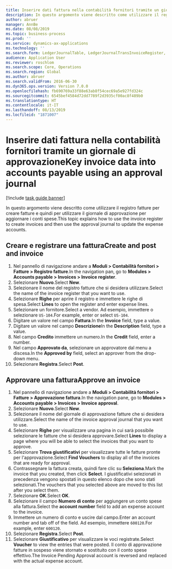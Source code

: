 ```yaml
---
title: Inserire dati fattura nella contabilità fornitori tramite un giornale di approvazione
description: In questo argomento viene descritto come utilizzare il registro fatture per creare fatture e quindi per utilizzare il giornale di approvazione per aggiornare i conti spese.
author: abruer
manager: AnnBe
ms.date: 08/08/2019
ms.topic: business-process
ms.prod: ''
ms.service: dynamics-ax-applications
ms.technology: ''
ms.search.form: LedgerJournalTable, LedgerJournalTransInvoiceRegister, HcmWorkerLookUp, LedgerJournalTransApprove, LedgerJournalTransApproveFetchVouchers, LedgerTransVoucher
audience: Application User
ms.reviewer: roschlom
ms.search.scope: Core, Operations
ms.search.region: Global
ms.author: abruer
ms.search.validFrom: 2016-06-30
ms.dyn365.ops.version: Version 7.0.0
ms.openlocfilehash: fb690769a33f88e63ab8f54cec69a5e927fd324c
ms.sourcegitcommit: 6545bef4584d72dd7789f2d3935cf00ac8f489b0
ms.translationtype: HT
ms.contentlocale: it-IT
ms.lasthandoff: 08/13/2019
ms.locfileid: "1871007"
---
```

# <a name="key-invoice-data-into-accounts-payable-using-an-approval-journal"></a><span data-ttu-id="b377e-103">Inserire dati fattura nella contabilità fornitori tramite un giornale di approvazione</span><span class="sxs-lookup"><span data-stu-id="b377e-103">Key invoice data into accounts payable using an approval journal</span></span>

[!include [task guide banner](../../includes/task-guide-banner.md)]

<span data-ttu-id="b377e-104">In questo argomento viene descritto come utilizzare il registro fatture per creare fatture e quindi per utilizzare il giornale di approvazione per aggiornare i conti spese.</span><span class="sxs-lookup"><span data-stu-id="b377e-104">This topic explains how to use the invoice register to create invoices and then use the approval journal to update the expense accounts.</span></span>

## <a name="create-and-post-and-invoice"></a><span data-ttu-id="b377e-105">Creare e registrare una fattura</span><span class="sxs-lookup"><span data-stu-id="b377e-105">Create and post and invoice</span></span>
1. <span data-ttu-id="b377e-106">Nel pannello di navigazione andare a **Moduli > Contabilità fornitori > Fatture > Registro fatture**.</span><span class="sxs-lookup"><span data-stu-id="b377e-106">In the navigation pan, go to **Modules > Accounts payable > Invoices > Invoice register**.</span></span>
2. <span data-ttu-id="b377e-107">Selezionare **Nuovo**.</span><span class="sxs-lookup"><span data-stu-id="b377e-107">Select **New**.</span></span>
3. <span data-ttu-id="b377e-108">Selezionare il nome del registro fatture che si desidera utilizzare.</span><span class="sxs-lookup"><span data-stu-id="b377e-108">Select the name of the invoice register that you want to use.</span></span>
4. <span data-ttu-id="b377e-109">Selezionare **Righe** per aprire il registro e immettere le righe di spesa.</span><span class="sxs-lookup"><span data-stu-id="b377e-109">Select **Lines** to open the register and enter expense lines.</span></span>
5. <span data-ttu-id="b377e-110">Selezionare un fornitore.</span><span class="sxs-lookup"><span data-stu-id="b377e-110">Select a vendor.</span></span> <span data-ttu-id="b377e-111">Ad esempio, immettere o selezionare `US-104`.</span><span class="sxs-lookup"><span data-stu-id="b377e-111">For example, enter or select `US-104`.</span></span>
6. <span data-ttu-id="b377e-112">Digitare un valore nel campo **Fattura**.</span><span class="sxs-lookup"><span data-stu-id="b377e-112">In the **Invoice** field, type a value.</span></span>
7. <span data-ttu-id="b377e-113">Digitare un valore nel campo **Descrizione**</span><span class="sxs-lookup"><span data-stu-id="b377e-113">In the **Description** field, type a value.</span></span>
8. <span data-ttu-id="b377e-114">Nel campo **Credito** immettere un numero.</span><span class="sxs-lookup"><span data-stu-id="b377e-114">In the **Credit** field, enter a number.</span></span>
9. <span data-ttu-id="b377e-115">Nel campo **Approvato da**, selezionare un approvatore dal menu a discesa.</span><span class="sxs-lookup"><span data-stu-id="b377e-115">In the **Approved by** field, select an approver from the drop-down menu.</span></span>
10. <span data-ttu-id="b377e-116">Selezionare **Registra**.</span><span class="sxs-lookup"><span data-stu-id="b377e-116">Select **Post**.</span></span>

## <a name="approve-an-invoice"></a><span data-ttu-id="b377e-117">Approvare una fattura</span><span class="sxs-lookup"><span data-stu-id="b377e-117">Approve an invoice</span></span>
1. <span data-ttu-id="b377e-118">Nel pannello di navigazione andare a **Moduli > Contabilità fornitori > Fatture > Approvazione fattura**.</span><span class="sxs-lookup"><span data-stu-id="b377e-118">In the navigation pane, go to **Modules > Accounts payable > Invoices > Invoice approval**.</span></span>
2. <span data-ttu-id="b377e-119">Selezionare **Nuovo**.</span><span class="sxs-lookup"><span data-stu-id="b377e-119">Select **New**.</span></span>
3. <span data-ttu-id="b377e-120">Selezionare il nome del giornale di approvazione fatture che si desidera utilizzare.</span><span class="sxs-lookup"><span data-stu-id="b377e-120">Select the name of the invoice approval journal that you want to use.</span></span>
4. <span data-ttu-id="b377e-121">Selezionare **Righe** per visualizzare una pagina in cui sarà possibile selezionare le fatture che si desidera approvare.</span><span class="sxs-lookup"><span data-stu-id="b377e-121">Select **Lines** to display a page where you will be able to select the invoices that you want to approve.</span></span>
5. <span data-ttu-id="b377e-122">Selezionare **Trova giustificativi** per visualizzare tutte le fatture pronte per l'approvazione.</span><span class="sxs-lookup"><span data-stu-id="b377e-122">Select **Find Vouchers** to display all of the invoices that are ready for approval.</span></span>
6. <span data-ttu-id="b377e-123">Contrassegnare la fattura creata, quindi fare clic su **Seleziona**.</span><span class="sxs-lookup"><span data-stu-id="b377e-123">Mark the invoice that you created, then click **Select**.</span></span> <span data-ttu-id="b377e-124">I giustificativi selezionati in precedenza vengono spostati in questo elenco dopo che sono stati selezionati.</span><span class="sxs-lookup"><span data-stu-id="b377e-124">The vouchers that you selected above are moved to this list after you select them.</span></span>  
7. <span data-ttu-id="b377e-125">Selezionare **OK**.</span><span class="sxs-lookup"><span data-stu-id="b377e-125">Select **OK**.</span></span>
8. <span data-ttu-id="b377e-126">Selezionare il campo **Numero di conto** per aggiungere un conto spese alla fattura.</span><span class="sxs-lookup"><span data-stu-id="b377e-126">Select the **account number** field to add an expense account to the invoice.</span></span>
9. <span data-ttu-id="b377e-127">Immettere un numero di conto e uscire dal campo.</span><span class="sxs-lookup"><span data-stu-id="b377e-127">Enter an account number and tab off of the field.</span></span> <span data-ttu-id="b377e-128">Ad esempio, immettere `600120`.</span><span class="sxs-lookup"><span data-stu-id="b377e-128">For example, enter `600120`.</span></span>
10. <span data-ttu-id="b377e-129">Selezionare **Registra**.</span><span class="sxs-lookup"><span data-stu-id="b377e-129">Select **Post**.</span></span>
11. <span data-ttu-id="b377e-130">Selezionare **Giustificativo** per visualizzare le voci registrate.</span><span class="sxs-lookup"><span data-stu-id="b377e-130">Select **Voucher** to view the entries that were posted.</span></span> <span data-ttu-id="b377e-131">Il conto di approvazione fatture in sospeso viene stornato e sostituito con il conto spese effettivo.</span><span class="sxs-lookup"><span data-stu-id="b377e-131">The Invoice Pending Approval account is reversed and replaced with the actual expense account.</span></span>  

